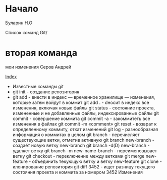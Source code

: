 

# Начало
Буларин Н.О

Список команд Git/

# вторая команда

мои изменения Серов Андрей

[Index](index.html)

* Известные команды git
* git init - создание репозитория
* git add - внести в индекс — временное хранилище — изменения, которые затем войдут в коммит
git add . - dносит в индекс все изменения, включая новые файлы
git status - состояние проекта, измененные и не добавленные файлы, индексированные файлы
git commit - совершение коммита
git commit -a - закоммитеть все изменения в файлах
git commit -m «comment»
git reset - возврат к определенному коммиту, откат изменений
git log - разнообразная информация о коммитах в целом
git branch - перечисляет существующие ветки, отметив активную
git branch new-branch - cоздаёт новую ветку new-branch
git branch -d(D) new-branch - удаляет ветку
git branch -m new-name-branch - переименовывает ветку
git checkout - переключение между ветками
git merge new-feature - объединить текующую ветку и ветку new-feature
git clone - клонирование репозитория
git diff 3452 - ищет разницу текущего состояния проекта и коммита за номером 3452
Изменения

